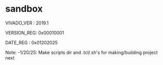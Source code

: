 # sandbox
VIVADO_VER : 2019.1

VERSION_REG: 0x00010001

DATE_REG   : 0x01202025

Note:
-1/20/25: Make scripts dir and .tcl/.sh's for making/building project next
